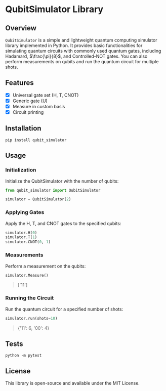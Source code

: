 # QubitSimulator Library

## Overview

`QubitSimulator` is a simple and lightweight quantum computing simulator library implemented in Python. It provides basic functionalities for simulating quantum circuits with commonly used quantum gates, including Hadamard, $\frac{\pi}{8}$, and Controlled-NOT gates. You can also perform measurements on qubits and run the quantum circuit for multiple shots.

## Features

- [x] Universal gate set (H, T, CNOT)
- [x] Generic gate (U)
- [x] Measure in custom basis
- [x] Circuit printing

## Installation

```shell
pip install qubit_simulator
```

## Usage

### Initialization

Initialize the QubitSimulator with the number of qubits:

```python
from qubit_simulator import QubitSimulator

simulator = QubitSimulator(2)
```

### Applying Gates

Apply the H, T, and CNOT gates to the specified qubits:

```python
simulator.H(0)
simulator.T(1)
simulator.CNOT(0, 1)
```

### Measurements

Perform a measurement on the qubits:

```python
simulator.Measure()
```

> ['11']

### Running the Circuit

Run the quantum circuit for a specified number of shots:

```python
simulator.run(shots=10)
```

> {'11': 6, '00': 4}

## Tests

```shell
python -m pytest
```

## License

This library is open-source and available under the MIT License.
